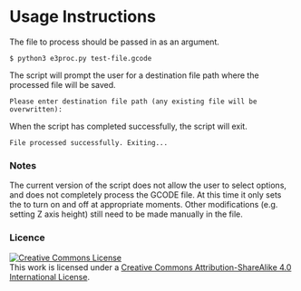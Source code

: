 # Usage Instructions

The file to process should be passed in as an argument.
```
$ python3 e3proc.py test-file.gcode
```

The script will prompt the user for a destination file path where the processed file will be saved.
```
Please enter destination file path (any existing file will be overwritten):
```

When the script has completed successfully, the script will exit.
```
File processed successfully. Exiting...
```

### Notes

The current version of the script does not allow the user to select options,
and does not completely process the GCODE file. At this time it only sets the
to turn on and off at appropriate moments. Other modifications (e.g. setting Z axis height) 
still need to be made manually in the file.

### Licence
<a rel="license" href="http://creativecommons.org/licenses/by-sa/4.0/"><img alt="Creative Commons License" style="border-width:0" src="https://i.creativecommons.org/l/by-sa/4.0/88x31.png" /></a><br />This work is licensed under a <a rel="license" href="http://creativecommons.org/licenses/by-sa/4.0/">Creative Commons Attribution-ShareAlike 4.0 International License</a>.
